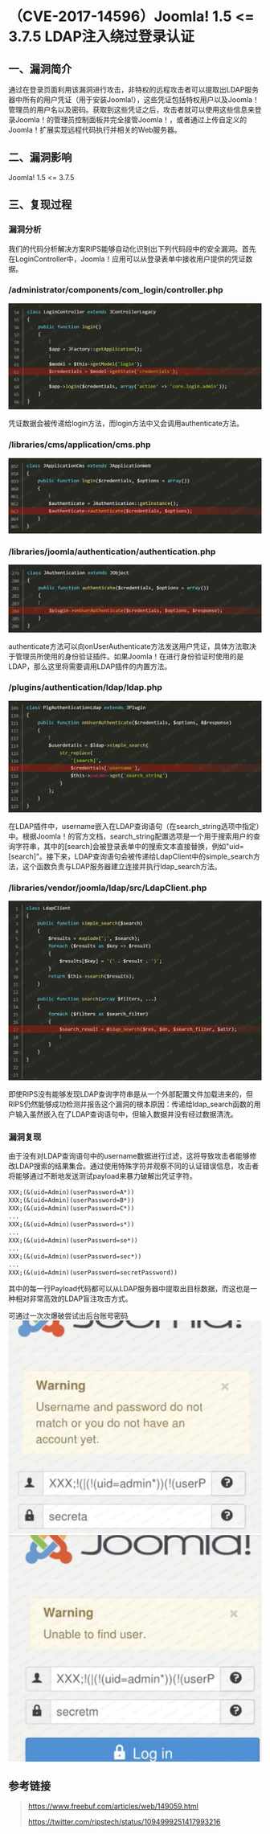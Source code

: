 （CVE-2017-14596）Joomla! 1.5 \<= 3.7.5 LDAP注入绕过登录认证
============================================================

一、漏洞简介
------------

通过在登录页面利用该漏洞进行攻击，非特权的远程攻击者可以提取出LDAP服务器中所有的用户凭证（用于安装Joomla!），这些凭证包括特权用户以及Joomla！管理员的用户名以及密码。获取到这些凭证之后，攻击者就可以使用这些信息来登录Joomla！的管理员控制面板并完全接管Joomla！，或者通过上传自定义的Joomla！扩展实现远程代码执行并相关的Web服务器。

二、漏洞影响
------------

Joomla! 1.5 \<= 3.7.5

三、复现过程
------------

### 漏洞分析

我们的代码分析解决方案RIPS能够自动化识别出下列代码段中的安全漏洞。首先在LoginController中，Joomla！应用可以从登录表单中接收用户提供的凭证数据。

### /administrator/components/com\_login/controller.php

![1.png](./.resource/(CVE-2017-14596)Joomla!1.5<=3.7.5LDAP注入绕过登录认证/media/rId26.png)

凭证数据会被传递给login方法，而login方法中又会调用authenticate方法。

### /libraries/cms/application/cms.php

![2.png](./.resource/(CVE-2017-14596)Joomla!1.5<=3.7.5LDAP注入绕过登录认证/media/rId28.png)

### /libraries/joomla/authentication/authentication.php

![3.png](./.resource/(CVE-2017-14596)Joomla!1.5<=3.7.5LDAP注入绕过登录认证/media/rId30.png)

authenticate方法可以向onUserAuthenticate方法发送用户凭证，具体方法取决于管理员所使用的身份验证插件。如果Joomla！在进行身份验证时使用的是LDAP，那么这里将需要调用LDAP插件的内置方法。

### /plugins/authentication/ldap/ldap.php

![4.png](./.resource/(CVE-2017-14596)Joomla!1.5<=3.7.5LDAP注入绕过登录认证/media/rId32.png)

在LDAP插件中，username嵌入在LDAP查询语句（在search\_string选项中指定）中。根据Joomla！的官方文档，search\_string配置选项是一个用于搜索用户的查询字符串，其中的\[search\]会被登录表单中的搜索文本直接替换，例如"uid=\[search\]"。接下来，LDAP查询语句会被传递给LdapClient中的simple\_search方法，这个函数负责与LDAP服务器建立连接并执行ldap\_search方法。

### /libraries/vendor/joomla/ldap/src/LdapClient.php

![5.png](./.resource/(CVE-2017-14596)Joomla!1.5<=3.7.5LDAP注入绕过登录认证/media/rId34.png)

即使RIPS没有能够发现LDAP查询字符串是从一个外部配置文件加载进来的，但RIPS仍然能够成功检测并报告这个漏洞的根本原因：传递给ldap\_search函数的用户输入虽然嵌入在了LDAP查询语句中，但输入数据并没有经过数据清洗。

### 漏洞复现

由于没有对LDAP查询语句中的username数据进行过滤，这将导致攻击者能够修改LDAP搜索的结果集合。通过使用特殊字符并观察不同的认证错误信息，攻击者将能够通过不断地发送测试payload来暴力破解出凭证字符。

    XXX;(&(uid=Admin)(userPassword=A*))
    XXX;(&(uid=Admin)(userPassword=B*))
    XXX;(&(uid=Admin)(userPassword=C*))
    ...
    XXX;(&(uid=Admin)(userPassword=s*))
    ...
    XXX;(&(uid=Admin)(userPassword=se*))
    ...
    XXX;(&(uid=Admin)(userPassword=sec*))
    ...
    XXX;(&(uid=Admin)(userPassword=secretPassword))

其中的每一行Payload代码都可以从LDAP服务器中提取出目标数据，而这也是一种相对非常高效的LDAP盲注攻击方式。

可通过一次次爆破尝试出后台账号密码![6.png](./.resource/(CVE-2017-14596)Joomla!1.5<=3.7.5LDAP注入绕过登录认证/media/rId36.png)![7.png](./.resource/(CVE-2017-14596)Joomla!1.5<=3.7.5LDAP注入绕过登录认证/media/rId37.png)

参考链接
--------

> https://www.freebuf.com/articles/web/149059.html
>
> https://twitter.com/ripstech/status/1094999251417993216

